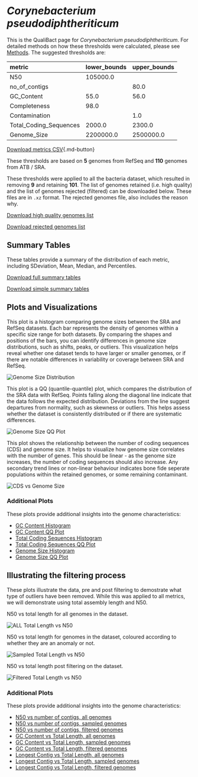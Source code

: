 # *Corynebacterium pseudodiphtheriticum*

This is the QualiBact page for *Corynebacterium pseudodiphtheriticum*. For detailed methods on how these thresholds were calculated, please see [Methods](../../methods.md).
The suggested thresholds are: 

| metric                 | lower_bounds   | upper_bounds   |
|:-----------------------|:---------------|:---------------|
| N50                    | 105000.0       |                |
| no_of_contigs          |                | 80.0           |
| GC_Content             | 55.0           | 56.0           |
| Completeness           | 98.0           |                |
| Contamination          |                | 1.0            |
| Total_Coding_Sequences | 2000.0         | 2300.0         |
| Genome_Size            | 2200000.0      | 2500000.0      |

[Download metrics CSV](Corynebacterium_pseudodiphtheriticum_metrics.csv){.md-button}


These thresholds are based on **5** genomes from RefSeq and **110** genomes from ATB / SRA.

These thresholds were applied to all the bacteria dataset, which resulted in removing **9** and retaining **101**.
The list of genomes retained (i.e. high quality) and the list of genomes rejected (filtered) can be downloaded below. These files are in `.xz` format. The rejected genomes file, also includes the reason why.

[Download high quality genomes list](Corynebacterium_pseudodiphtheriticum_high_quality_genomes.csv.xz)


[Download rejected genomes list](Corynebacterium_pseudodiphtheriticum_filtered_out_genomes.csv.xz)



## Summary Tables
These tables provide a summary of the distribution of each metric, including SDeviation, Mean, Median, and Percentiles.

[Download full summary tables](summary.csv)

[Download simple summary tables](selected_summary.csv)

## Plots and Visualizations

This plot is a histogram comparing genome sizes between the SRA and RefSeq datasets. Each bar represents the density of genomes within a specific size range for both datasets. By comparing the shapes and positions of the bars, you can identify differences in genome size distributions, such as shifts, peaks, or outliers. This visualization helps reveal whether one dataset tends to have larger or smaller genomes, or if there are notable differences in variability or coverage between SRA and RefSeq.

![Genome Size Distribution](Genome_Size_refseq_histogram_kde.png)

This plot is a QQ (quantile-quantile) plot, which compares the distribution of the SRA data with RefSeq. Points falling along the diagonal line indicate that the data follows the expected distribution. Deviations from the line suggest departures from normality, such as skewness or outliers. This helps assess whether the dataset is consistently distributed or if there are systematic differences.

![Genome Size QQ Plot](Genome_Size_refseq_qqplot.png)

This plot shows the relationship between the number of coding sequences (CDS) and genome size. It helps to visualize how genome size correlates with the number of genes. This should be linear - as the genome size increases, the number of coding sequences should also increase. Any secondary trend lines or non-linear behaviour indicates bone fide seperate populations within the retained genomes, or some remaining contaminant. 

![CDS vs Genome Size](Corynebacterium_pseudodiphtheriticum_CDS_vs_Genome_Size.png)

### Additional Plots

These plots provide additional insights into the genome characteristics:

- [GC Content Histogram](GC_Content_refseq_histogram_kde.png)
- [GC Content QQ Plot](GC_Content_refseq_qqplot.png)
- [Total Coding Sequences Histogram](Total_Coding_Sequences_refseq_histogram_kde.png)
- [Total Coding Sequences QQ Plot](Total_Coding_Sequences_refseq_qqplot.png)
- [Genome Size Histogram](Genome_Size_refseq_histogram_kde.png)
- [Genome Size QQ Plot](Genome_Size_refseq_qqplot.png)
## Illustrating the filtering process
These plots illustrate the data, pre and post filtering to demostrate what type of outliers have been removed. While this was applied to all metrics, we will demonstrate using total assembly length and N50.

N50 vs total length for all genomes in the dataset.

![ALL Total Length vs N50](Corynebacterium_pseudodiphtheriticum_all_total_length_N50.png)

N50 vs total length for genomes in the dataset, coloured according to whether they are an anomaly or not.

![Sampled Total Length vs N50](Corynebacterium_pseudodiphtheriticum_sample_total_length_N50.png)

N50 vs total length post filtering on the dataset.

![Filtered Total Length vs N50](Corynebacterium_pseudodiphtheriticum_filt_total_length_N50.png)

### Additional Plots

These plots provide additional insights into the genome characteristics:

- [N50 vs number of contigs, all genomes](Corynebacterium_pseudodiphtheriticum_all_N50_number.png)
- [N50 vs number of contigs, sampled genomes](Corynebacterium_pseudodiphtheriticum_sample_N50_number.png)
- [N50 vs number of contigs, filtered genomes](Corynebacterium_pseudodiphtheriticum_filt_N50_number.png)
- [GC Content vs Total Length, all genomes](Corynebacterium_pseudodiphtheriticum_all_total_length_GC_Content.png)
- [GC Content vs Total Length, sampled genomes](Corynebacterium_pseudodiphtheriticum_sample_total_length_GC_Content.png)
- [GC Content vs Total Length, filtered genomes](Corynebacterium_pseudodiphtheriticum_filt_total_length_GC_Content.png)
- [Longest Contig vs Total Length, all genomes](Corynebacterium_pseudodiphtheriticum_all_total_length_longest.png)
- [Longest Contig vs Total Length, sampled genomes](Corynebacterium_pseudodiphtheriticum_sample_total_length_longest.png)
- [Longest Contig vs Total Length, filtered genomes](Corynebacterium_pseudodiphtheriticum_filt_total_length_longest.png)
